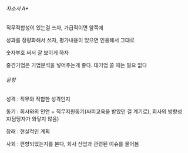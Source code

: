###### 자소서 A+

직무적합성이 있는걸 쓰자, 가급적이면 앞쪽에

성과를 정량화해서 쓰자, 평가내용이 있으면 인용해서 그대로

숫자부호 써서 잘 보이게 하자

중견기업은 기업분석을 넣어주는게 좋다. 대기업 쓸 때는 필요 없다

###### 문항

성격 : 직무와 적합한 성격인지

동기 : 회사와의 인연 + 직무지원동기(싸피교육을 받았던 걸 계기로), 회사의 방향성X(담당자가 와닿지 않음)

장래 : 현실적인 계획

사회 : 편향되었는지를 본다, 회사 산업과 관련된 이슈를 물어봄 

 